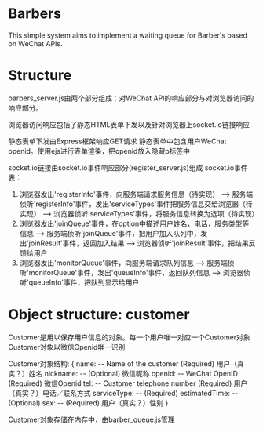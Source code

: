 # Barbers
This simple system aims to implement a waiting queue for Barber's based on WeChat APIs.

# Structure
barbers_server.js由两个部分组成：对WeChat API的响应部分与对浏览器访问的响应部分。

浏览器访问响应包括了静态HTML表单下发以及针对浏览器上socket.io链接响应

静态表单下发由Express框架响应GET请求
静态表单中包含用户WeChat openid。使用ejs进行表单渲染，把openid放入隐藏p标签中

socket.io链接由socket.io事件响应部分(register_server.js)组成
socket.io事件表：
1. 浏览器发出'registerInfo'事件，向服务端请求服务信息（待实现）
 --> 服务端侦听'registerInfo'事件，发出'serviceTypes'事件把服务信息交给浏览器（待实现）
 --> 浏览器侦听'serviceTypes'事件，将服务信息转换为选项（待实现）
2. 浏览器发出'joinQueue'事件，在option中描述用户姓名，电话，服务类型等信息
 --> 服务端侦听'joinQueue'事件，把用户加入队列中，发出'joinResult'事件，返回加入结果
 --> 浏览器侦听'joinResult'事件，把结果反馈给用户
3. 浏览器发出'monitorQueue'事件，向服务端请求队列信息
 --> 服务端侦听'monitorQueue'事件，发出'queueInfo'事件，返回队列信息
 --> 浏览器侦听'queueInfo'事件，把队列显示给用户

# Object structure: customer
Customer是用以保存用户信息的对象。每一个用户唯一对应一个Customer对象
Customer对象以微信Openid唯一识别

Customer对象结构:
{
     name:              -- Name of the customer (Required)  用户（真实？）姓名
     nickname:          -- (Optional)   微信昵称
     openid:            -- WeChat OpenID (Required) 微信Openid
     tel:               -- Customer telephone number (Required) 用户（真实？）电话／联系方式
     serviceType:       -- (Required)
     estimatedTime:     -- (Optional)
     sex:               -- (Required)   用户（真实？）性别
 }

Customer对象存储在内存中，由barber_queue.js管理
